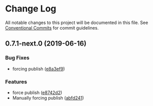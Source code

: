 # Change Log

All notable changes to this project will be documented in this file.
See [Conventional Commits](https://conventionalcommits.org) for commit guidelines.

## 0.7.1-next.0 (2019-06-16)


### Bug Fixes

* forcing publish ([e8a3ef9](https://github.com/nativecode-dev/cli-tools/commit/e8a3ef9))


### Features

* force publish ([e8742d2](https://github.com/nativecode-dev/cli-tools/commit/e8742d2))
* Manually forcing publish ([abfd241](https://github.com/nativecode-dev/cli-tools/commit/abfd241))
